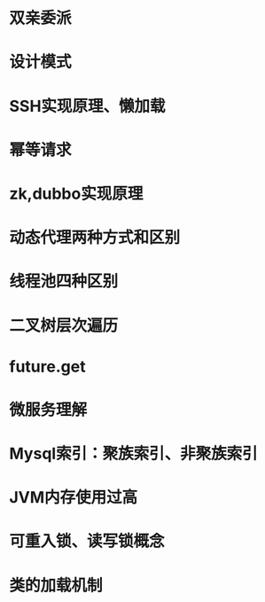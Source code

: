 # 双亲委派  
# 设计模式  
# SSH实现原理、懒加载  
# 幂等请求  
# zk,dubbo实现原理  
# 动态代理两种方式和区别  
# 线程池四种区别  
# 二叉树层次遍历  
# future.get  
# 微服务理解  
# Mysql索引：聚族索引、非聚族索引  
# JVM内存使用过高  
# 可重入锁、读写锁概念  
# 类的加载机制  
